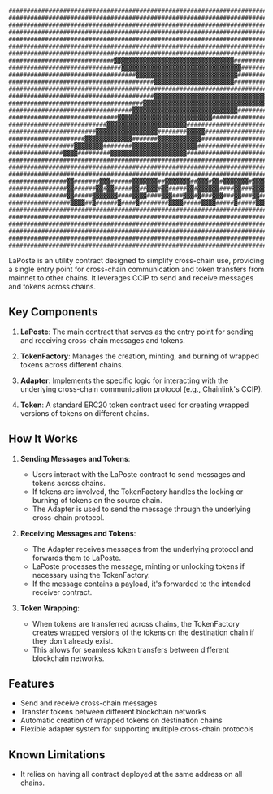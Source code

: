 ```
##########################################################################################
##########################################################################################
##########################################################################################
##########################################################################################
##########################################################################################
##########################################################################################
##########################################################################################
#############################▓▓▓▓▓▓▓▓▓▓▓▓▓▓▓▓▓▓▓▓▓▓▓▓▓▓▓▓▓▓▓▓▓############################
###############################▓▓▓▓▓▓▓▓▓▓▓▓▓▓▓▓▓▓▓▓▓▓▓▓▓▓▓▓▓▓▓▓▓##########################
###################################▓▓▓▓▓▓▓▓▓▓▓▓▓▓▓▓▓▓▓▓▓▓▓▓▓▓▓▓###########################
########################################▓▓▓▓▓▓▓▓▓▓▓▓▓▓▓▓▓▓▓▓▓▓############################
##########################################################################################
########################################▓▓▓▓▓▓▓▓▓▓▓▓▓▓▓▓▓▓▓▓▓▓▓▓▓▓▓▓▓▓▓▓▓▓▓###############
#####################################▓▓▓▓▓▓▓▓▓▓▓▓▓▓▓▓▓▓▓▓▓▓▓▓▓▓▓▓▓▓▓▓▓▓###################
##################################▓▓▓▓▓▓▓▓▓▓▓▓▓▓▓▓▓▓▓▓▓▓▓▓▓▓▓▓▓###########################
##############################▓▓▓▓▓▓▓▓▓▓▓▓▓▓▓▓▓▓▓▓▓▓▓▓▓▓##################################
###########################▓▓▓▓▓▓▓▓▓▓▓▓▓▓▓▓▓▓▓▓▓▓#########################################
########################▓▓▓▓▓▓▓▓▓▓▓▓▓▓▓▓▓########▓▓▓▓▓####################################
#####################▓▓▓▓▓▓▓▓▓▓▓▓▓#######▓▓▓▓▓▓▓▓▓▓▓▓#####################################
##################▓▓▓▓▓▓▓▓########▓▓▓▓▓▓▓▓▓▓▓▓▓▓▓▓▓▓######################################
###############▓▓▓▓#########▓▓▓▓▓▓▓▓▓▓▓▓▓▓▓▓▓▓▓▓▓#########################################
##########################################################################################
##########################################################################################
##########################################################################################
################▓▓#######▓▓▓######▓▓▓▓▓▓▓##▓▓▓▓▓▓▓##▓▓▓#▓▓#▓▓▓▓▓▓▓#▓▓▓▓▓▓#################
################▓▓######▓▓#▓▓#####▓▓##▓▓▓#▓▓#####▓▓#▓▓▓▓▓▓####▓▓###▓▓▓▓▓▓#################
################▓▓#####▓▓▓▓▓▓▓####▓▓▓▓####▓▓▓###▓▓▓#▓###▓▓▓###▓▓###▓▓#####################
#################▓▓▓▓##▓######▓####▓########▓▓▓▓#####▓▓▓▓#####▓#####▓▓▓▓▓▓################
##########################################################################################
##########################################################################################
##########################################################################################
##########################################################################################
##########################################################################################
##########################################################################################
```

LaPoste is an utility contract designed to simplify cross-chain use, providing a single entry point for cross-chain communication and token transfers from mainnet to other chains. It leverages CCIP to send and receive messages and tokens across chains.

## Key Components

1. **LaPoste**: The main contract that serves as the entry point for sending and receiving cross-chain messages and tokens.

2. **TokenFactory**: Manages the creation, minting, and burning of wrapped tokens across different chains.

3. **Adapter**: Implements the specific logic for interacting with the underlying cross-chain communication protocol (e.g., Chainlink's CCIP).

4. **Token**: A standard ERC20 token contract used for creating wrapped versions of tokens on different chains.

## How It Works

1. **Sending Messages and Tokens**:
   - Users interact with the LaPoste contract to send messages and tokens across chains.
   - If tokens are involved, the TokenFactory handles the locking or burning of tokens on the source chain.
   - The Adapter is used to send the message through the underlying cross-chain protocol.

2. **Receiving Messages and Tokens**:
   - The Adapter receives messages from the underlying protocol and forwards them to LaPoste.
   - LaPoste processes the message, minting or unlocking tokens if necessary using the TokenFactory.
   - If the message contains a payload, it's forwarded to the intended receiver contract.

3. **Token Wrapping**:
   - When tokens are transferred across chains, the TokenFactory creates wrapped versions of the tokens on the destination chain if they don't already exist.
   - This allows for seamless token transfers between different blockchain networks.

## Features

- Send and receive cross-chain messages
- Transfer tokens between different blockchain networks
- Automatic creation of wrapped tokens on destination chains
- Flexible adapter system for supporting multiple cross-chain protocols

## Known Limitations

- It relies on having all contract deployed at the same address on all chains.